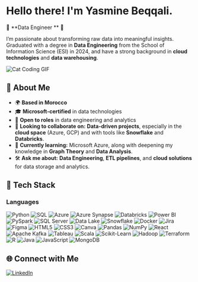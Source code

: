 # Hello there! I'm Yasmine Beqqali.
🚩 **Data Engineer ** 🚩

I’m passionate about transforming raw data into meaningful insights. Graduated with a degree in **Data Engineering** from the School of Information Science (ESI) in 2024, and have a strong background in **cloud technologies** and **data warehousing**.

![Cat Coding GIF](https://media.giphy.com/media/3oKIPnAiaMCws8nOsE/giphy.gif)

## 🚀 About Me
- 🌍 **Based in Morocco**
- 🎓 **Microsoft-certified** in data technologies
- 💼 **Open to roles** in data engineering and analytics
- 🤝 **Looking to collaborate on:** **Data-driven projects**, especially in the **cloud space** (Azure, GCP) and with tools like **Snowflake** and **Databricks**.
- 🌱 **Currently learning:** Microsoft Azure, along with deepening my knowledge in **Graph Theory** and **Data Analysis**.
- 🛠️ **Ask me about:** **Data Engineering**, **ETL pipelines**, and **cloud solutions** for data storage and analytics.

## 🌟 Tech Stack
### Languages
![Python](https://img.shields.io/badge/Python-%233776AB.svg?style=for-the-badge&logo=python&logoColor=yellow)
![SQL](https://img.shields.io/badge/SQL-%2300f.svg?style=for-the-badge&logo=sql&logoColor=white)
![Azure](https://img.shields.io/badge/Microsoft_Azure-%230072C6.svg?style=for-the-badge&logo=microsoft-azure&logoColor=white)
![Azure Synapse](https://img.shields.io/badge/Azure%20Synapse-0078D4?style=for-the-badge&logo=microsoft&logoColor=white)
![Databricks](https://img.shields.io/badge/Databricks-%23FF3621.svg?style=for-the-badge&logo=databricks&logoColor=white)
![Power BI](https://img.shields.io/badge/Power%20BI-%23F2C811.svg?style=for-the-badge&logo=powerbi&logoColor=black)
![PySpark](https://img.shields.io/badge/PySpark-%23E25A1C.svg?style=for-the-badge&logo=apache-spark&logoColor=white)
![SQL Server](https://img.shields.io/badge/SQL%20Server-%23CC2927.svg?style=for-the-badge&logo=microsoft-sql-server&logoColor=white)
![Data Lake](https://img.shields.io/badge/Azure%20Data%20Lake-%230078D4.svg?style=for-the-badge&logo=microsoft-azure&logoColor=white)
![Snowflake](https://img.shields.io/badge/Snowflake-%23FFFDFF.svg?style=for-the-badge&logo=snowflake&logoColor=#29B5E8)
![Docker](https://img.shields.io/badge/Docker-%23FFFDFF.svg?style=for-the-badge&logo=Docker&logoColor=#29B5E8)
![Jira](https://img.shields.io/badge/Jira-%23FFFDFF.svg?style=for-the-badge&logo=Jira&logoColor=blue)
![Figma](https://img.shields.io/badge/Figma-%23FFFDFF.svg?style=for-the-badge&logo=Figma&logoColor=purple)
![HTML5](https://img.shields.io/badge/HTML5-%23FFFDFF.svg?style=for-the-badge&logo=HTML5&logoColor=red)
![CSS3](https://img.shields.io/badge/CSS3-%23FFFDFF.svg?style=for-the-badge&logo=css3&logoColor=blue)
![Canva](https://img.shields.io/badge/Canva-%23FFFDFF.svg?style=for-the-badge&logo=Canva&logoColor=blue)
![Pandas](https://img.shields.io/badge/Pandas-%23FFFDFF.svg?style=for-the-badge&logo=pandas&logoColor=blue)
![NumPy](https://img.shields.io/badge/NumPy-%23FFFDFF.svg?style=for-the-badge&logo=numpy&logoColor=green)
![React](https://img.shields.io/badge/React-%23FFFDFF.svg?style=for-the-badge&logo=react&logoColor=blue)
![Apache Kafka](https://img.shields.io/badge/Apache%20Kafka-%231F2A5F.svg?style=for-the-badge&logo=apache-kafka&logoColor=white)
![Tableau](https://img.shields.io/badge/Tableau-%23E97627.svg?style=for-the-badge&logo=tableau&logoColor=white)
![Scala](https://img.shields.io/badge/Scala-%23DC322F.svg?style=for-the-badge&logo=scala&logoColor=white)
![Scikit-Learn](https://img.shields.io/badge/Scikit--Learn-%23FF9900.svg?style=for-the-badge&logo=scikit-learn&logoColor=white)
![Hadoop](https://img.shields.io/badge/Hadoop-%23FFFDFF.svg?style=for-the-badge&logo=apache-hadoop&logoColor=yellow)
![Terraform](https://img.shields.io/badge/Terraform-%235835CC.svg?style=for-the-badge&logo=terraform&logoColor=white)
![R](https://img.shields.io/badge/R-%23276DC3.svg?style=for-the-badge&logo=r&logoColor=white)
![Java](https://img.shields.io/badge/Java-%23FFFDFF.svg?style=for-the-badge&logo=java&logoColor=red)
![JavaScript](https://img.shields.io/badge/JavaScript-%23FFFDFF.svg?style=for-the-badge&logo=javascript&logoColor=yellow)
![MongoDB](https://img.shields.io/badge/MongoDB-%2347A248.svg?style=for-the-badge&logo=mongodb&logoColor=white)


## 🌐 Connect with Me
[![LinkedIn](https://img.shields.io/badge/LinkedIn-%230077B5.svg?style=for-the-badge&logo=linkedin&logoColor=white)](https://www.linkedin.com/in/yasmine-beqqali/)
